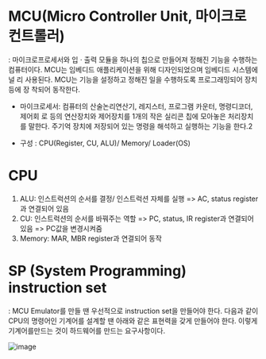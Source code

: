 
# MCU(Micro Controller Unit, 마이크로 컨트롤러)
: 마이크로프로세서와 입 · 출력 모듈을 하나의 칩으로 만들어져 정해진 기능을 수행하는 컴퓨터이다.  MCU는 임베디드 애플리케이션을 위해 디자인되었으며 임베디드 시스템에 널
리 사용된다. MCU는 기능을 설정하고 정해진 일을 수행하도록 프로그래밍되어 장치 등에 장
착되어 동작한다.

- 마이크로세서: 컴퓨터의 산술논리연산기, 레지스터, 프로그램 카운터, 명령디코더, 제어회
로 등의 연산장치와 제어장치를 1개의 작은 실리콘 칩에 모아놓은 처리장치를 말한다. 주기억
장치에 저장되어 있는 명령을 해석하고 실행하는 기능을 한다.2

- 구성 : CPU(Register, CU, ALU)/ Memory/ Loader(OS)

<!-- # MCU Emulator 구현
컴파일러는 Source Code를 총 2번 읽는다. 일단 첫 번째 컴파일러는 정의된 것만을 읽어서
Symbol Table을 만든다. 정의란 실행되는 코드가 아닌 실행되는 코드를 지원하기 위한 것이
다. 두 번째 컴파일러는 CPU가 읽을 수 있는 instruction Source Code를 exe로 만들어야
한다. 이때 이 exe의 header에는 Data size Segment와 Code Segment size가 들어간다. 바이너리코드는 OS에 따라 달라진다. 따라서 우리가 만든 exe 코드의 header부분을 작성하
는 것도 loader 즉 OS가 하는 것이고, 실제로 메모리에 올라온 코드를 어떻게 올릴지도
Loader가 결정하는데 결국 OS를 어떻게 만듦에 따라서 달라진다는 말이다. 메모리에 exe를 어떻게 쓰느냐는 100% OS(source Code를 OS의 loader가 exe로 변환해
주기 때문)가 관여를 하지만, 실제로 우리가 설계한 instruction set은 하드웨어에 종속적으로
만들어 졌다. 결국 CPU는 메모리 등과 다 연결되어 있어야 되기 때문에 CPU만 디자인 하면
안딘다. 즉 CPU만 가지고는 아무것도 하지 못한다는 뜻이다. 따라서 이것을 MCU라고 한다. -->

# CPU
1) ALU: 인스트럭션의 순서를 결정/ 인스트럭션 자체를 실행
 => AC, status register과 연결되어 있음
2) CU: 인스트럭션의 순서를 바꿔주는 역할
 => PC, status, IR register과 연결되어 있음
 => PC값을 변경시켜줌
3) Memory: MAR, MBR register과 연결되어 동작


# SP (System Programming) instruction set
: MCU Emulator를 만들 땐 우선적으로 instruction set을 만들어야 한다. 다음과 같이 CPU의 명령어인 기계어를 설계할 땐 아래와 같은 표현력을 갖게 만들어야 한다. 이렇게 기계어를만드는 것이 하드웨어를 만드는 요구사항이다. 

![image](https://user-images.githubusercontent.com/81500474/169679464-61ffa626-c177-4036-9787-baae88ee26b3.png)
